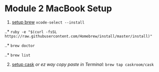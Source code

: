 # Module 2 MacBook Setup

1. [setup brew](https://coolestguidesontheplanet.com/installing-homebrew-on-os-x-el-capitan-10-11-package-manager-for-unix-apps/) `xcode-select --install`

..* `ruby -e "$(curl -fsSL https://raw.githubusercontent.com/Homebrew/install/master/install)"`

..* `brew doctor`

..* `brew list`

2. [setup cask](https://caskroom.github.io) _or ez way copy paste in Terminal:_ `brew tap caskroom/cask`
